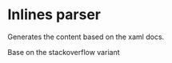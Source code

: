 # Inlines parser

Generates the content based on the xaml docs. 

Base on the stackoverflow variant
